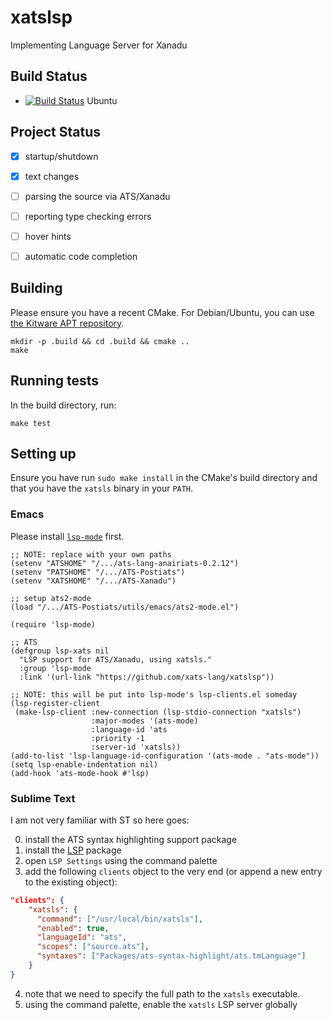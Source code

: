 # xatslsp

Implementing Language Server for Xanadu

## Build Status

* [![Build Status](https://travis-ci.org/xanadu-lang/xatslsp.svg?branch=master)](https://travis-ci.org/xanadu-lang/xatslsp) Ubuntu

## Project Status
- [x] startup/shutdown
- [x] text changes
- [ ] parsing the source via ATS/Xanadu
- [ ] reporting type checking errors
- [ ] hover hints
- [ ] automatic code completion


## Building

Please ensure you have a recent CMake. For Debian/Ubuntu, you can use
[the Kitware APT repository](https://apt.kitware.com/).

``` shell
mkdir -p .build && cd .build && cmake ..
make
```

## Running tests

In the build directory, run:

``` shell
make test
```

## Setting up

Ensure you have run `sudo make install` in the CMake's build directory
and that you have the `xatsls` binary in your `PATH`.

### Emacs

Please install [`lsp-mode`](https://github.com/emacs-lsp/lsp-mode) first.

``` emacs-lisp
;; NOTE: replace with your own paths
(setenv "ATSHOME" "/.../ats-lang-anairiats-0.2.12")
(setenv "PATSHOME" "/.../ATS-Postiats")
(setenv "XATSHOME" "/.../ATS-Xanadu")

;; setup ats2-mode
(load "/.../ATS-Postiats/utils/emacs/ats2-mode.el")

(require 'lsp-mode)

;; ATS
(defgroup lsp-xats nil
  "LSP support for ATS/Xanadu, using xatsls."
  :group 'lsp-mode
  :link '(url-link "https://github.com/xats-lang/xatslsp"))

;; NOTE: this will be put into lsp-mode's lsp-clients.el someday
(lsp-register-client
 (make-lsp-client :new-connection (lsp-stdio-connection "xatsls")
                  :major-modes '(ats-mode)
                  :language-id 'ats
                  :priority -1
                  :server-id 'xatsls))
(add-to-list 'lsp-language-id-configuration '(ats-mode . "ats-mode"))
(setq lsp-enable-indentation nil)
(add-hook 'ats-mode-hook #'lsp)
```

### Sublime Text

I am not very familiar with ST so here goes:

0. install the ATS syntax highlighting support package
1. install the [LSP](https://github.com/sublimelsp/LSP) package
2. open `LSP Settings` using the command palette
3. add the following `clients` object to the very end (or append a new
   entry to the existing object):

``` json
"clients": {
    "xatsls": {
      "command": ["/usr/local/bin/xatsls"],
      "enabled": true,
      "languageId": "ats",
      "scopes": ["source.ats"],
      "syntaxes": ["Packages/ats-syntax-highlight/ats.tmLanguage"]
    }
}
```

4. note that we need to specify the full path to the `xatsls`
   executable.
5. using the command palette, enable the `xatsls` LSP server globally
